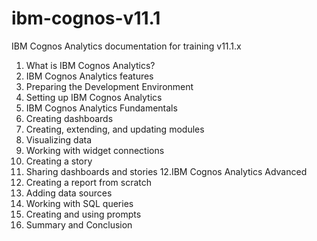 # ibm-cognos-v11.1
IBM Cognos Analytics documentation for training v11.1.x
1. What is IBM Cognos Analytics? 
2. IBM Cognos Analytics features 
3. Preparing the Development Environment 
4. Setting up IBM Cognos Analytics 
5. IBM Cognos Analytics Fundamentals 
6. Creating dashboards 
7. Creating, extending, and updating modules 
8. Visualizing data 
9. Working with widget connections 
10. Creating a story 
11. Sharing dashboards and stories 
12.IBM Cognos Analytics Advanced 
13. Creating a report from scratch
14. Adding data sources
15. Working with SQL queries
16. Creating and using prompts
17. Summary and Conclusion
